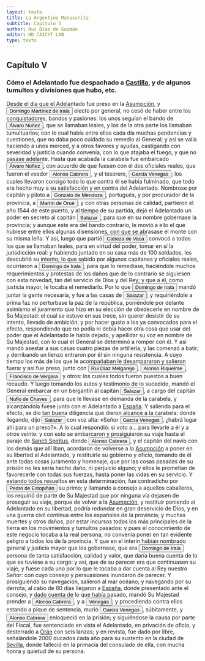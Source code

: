 ```yaml
---
layout: texto
title: La Argentina Manuscrita
subtitle: Capítulo 5
author: Rui Díaz de Guzmán
editor: HD CAICYT LAB
type: texto
---
```


## Capítulo V
### Cómo el Adelantado fue despachado a <a href="https://recogito.pelagios.org/document/wzqxhk0h3vpikm/part/1/edit#931cdff6-a717-4972-b676-c0a31635c21c" target="_blank">Castilla</a>, y de algunos tumultos y divisiones que hubo, etc.


Desde el día que el Adelantado fue preso en la <a href="https://recogito.pelagios.org/document/wzqxhk0h3vpikm/part/1/edit#a5bddf56-ceb2-4e8e-b082-25c35d9cb38f" target="_blank">Asumpción</a>, y <button class="balloon" data-balloon-pos="up" data-balloon-length="large" data-balloon="person">Domingo Martínez de Irala</button> electo por general, no cesó de haber entre los conquistadores, bandos y pasiones: los unos seguían el bando de <button class="balloon" data-balloon-pos="up" data-balloon-length="large" data-balloon="person">Álvaro Núñez</button>, que se llamaban leales, y los de la otra parte los llamaban tumultuarios; con lo cual había entre ellos cada día muchas pendencias y cuestiones, que no daba poco cuidado su remedio al General; y así se valía haciendo a unos merced, y a otros favores y ayudas, castigando con severidad y justicia cuando convenía, con lo que atajaba el fuego, y que no pasase adelante. Hasta que acabada la carabela fue embarcado <button class="balloon" data-balloon-pos="up" data-balloon-length="large" data-balloon="person">Álvaro Núñez</button>, con acuerdo de que fuesen con él dos oficiales reales, que fueron el veedor <button class="balloon" data-balloon-pos="up" data-balloon-length="large" data-balloon="person">Alonso Cabrera</button>, y el tesorero, <button class="balloon" data-balloon-pos="up" data-balloon-length="large" data-balloon="person">García Venegas</button>; los cuales llevaron consigo todo lo que contra él se había fulminado, que todo era hecho muy a su satisfacción y en contra del Adelantado. Nombrose por capitán y piloto a <button class="balloon" data-balloon-pos="up" data-balloon-length="large" data-balloon="person">Gonzalo de Mendoza</button>, portugués, y por procurador de la provincia, a <button class="balloon" data-balloon-pos="up" data-balloon-length="large" data-balloon="person">Martín de Orué</button>; y con otras personas de calidad, partieron el año 1544 de este puerto, y al tiempo de su partida, dejó el Adelantado un poder en secreto al capitán <button class="balloon" data-balloon-pos="up" data-balloon-length="large" data-balloon="person">Salazar</button>, para que en su nombre gobernase la provincia; y aunque este era del bando contrario, le movió a ello el que hubiese entre ellos algunas disensiones, con que se abrasase el monte con su misma leña. Y así, luego que partió <button class="balloon" data-balloon-pos="up" data-balloon-length="large" data-balloon="person">Cabeza de Vaca</button> convocó a todos los que se llamaban leales, para en virtud del poder, tomar en sí la jurisdicción real: y habiendo juntado en su casa más de 100 soldados, les descubrió su intento; lo que sabido por algunos capitanes y oficiales reales, ocurrieron a <button class="balloon" data-balloon-pos="up" data-balloon-length="large" data-balloon="person">Domingo de Irala</button>, para que lo remediase, haciéndole muchos requerimientos y protestas de los daños que de lo contrario se siguiesen con esta novedad, tan del servicio de Dios y del Rey; y que a él, como justicia mayor, le tocaba el remediarlo. Por lo que <button class="balloon" data-balloon-pos="up" data-balloon-length="large" data-balloon="person">Domingo de Irala</button> mandó juntar la gente necesaria, y fue a las casas de <button class="balloon" data-balloon-pos="up" data-balloon-length="large" data-balloon="person">Salazar</button>; y requiriéndole a prima faz no perturbase la paz de la república, poniéndole por delante asimismo el juramento que hizo en su elección de obedecerle en nombre de Su Majestad: el cual se estuvo en sus trece, sin querer desistir de su intento, llevado de ambición, y por hacer gusto a los ya convocados para el efecto, respondiendo que no podía ni debía hacer otra cosa que usar del poder que el Adelantado le había dejado, y apellidar su voz en nombre de Su Majestad, con lo cual el General se determinó a romper con él. Y así mandó asestar a sus casas cuatro piezas de artillería, y las comenzó a batir; y derribando un lienzo entraron por él sin ninguna resistencia. A cuyo tiempo los más de los que le acompañaban le desampararon y salieron fuera: y así fue preso, junto con <button class="balloon" data-balloon-pos="up" data-balloon-length="large" data-balloon="person">Rui Díaz Melgarejo</button>, <button class="balloon" data-balloon-pos="up" data-balloon-length="large" data-balloon="person">Alonso Riquelme</button>, <button class="balloon" data-balloon-pos="up" data-balloon-length="large" data-balloon="person">Francisco de Vergara</button> y otros: los cuales todos fueron puestos a buen recaudo. Y luego tomando los autos y testimonio de lo sucedido, mandó el General embarcar en un bergantín al capitán <button class="balloon" data-balloon-pos="up" data-balloon-length="large" data-balloon="person">Salazar</button>, a cargo del capitán <button class="balloon" data-balloon-pos="up" data-balloon-length="large" data-balloon="person">Nuflo de Chaves</button>, para que le llevase en demanda de la carabela, y alcanzándola fuese junto con el Adelantado a <a href="https://recogito.pelagios.org/document/wzqxhk0h3vpikm/part/1/edit#bb0539b9-d390-4961-820c-69a595a30829" target="_blank">España</a>. Y saliendo para el efecto, se dio tan buena diligencia que dieron alcance a la carabela: donde llegando, dijo <button class="balloon" data-balloon-pos="up" data-balloon-length="large" data-balloon="person">Salazar</button> con voz alta: «Señor <button class="balloon" data-balloon-pos="up" data-balloon-length="large" data-balloon="person">García Venegas</button>, ¿habrá lugar ahí para un preso?». A lo cual respondió: sí voto a... para llevarle a él y a otros veinte: y con esto se embarcaron y prosiguieron su viaje hasta el paraje de <a href="https://recogito.pelagios.org/document/wzqxhk0h3vpikm/part/1/edit#b37d2e25-5a32-4700-a328-f025930677f3" target="_blank">Sancti Spiritus</a>, donde <button class="balloon" data-balloon-pos="up" data-balloon-length="large" data-balloon="person">Alonso Cabrera</button>, y el capitán del navío con los demás que allí iban, acordaron de volverse a la <a href="https://recogito.pelagios.org/document/wzqxhk0h3vpikm/part/1/edit#9976d13e-2680-45a0-a3bf-5f9b589fcac4" target="_blank">Asumpción</a> a poner en su libertad al Adelantado, y restituirle su gobierno y oficio, tomando de él ante todas cosas juramento y homenaje, que por las cosas pasadas de su prisión no les sería hecho daño, ni perjuicio alguno; y ellos le prometían de favorecerle con todas sus fuerzas, hasta poner las vidas en su servicio. Y estando todos resueltos en esta determinación, fue contradicho por <button class="balloon" data-balloon-pos="up" data-balloon-length="large" data-balloon="person">Pedro de Estopiñán</button> su primo; y llamando a consejo a aquellos caballeros, los requirió de parte de Su Majestad que por ninguna vía dejasen de proseguir su viaje, porque de volver a la <a href="https://recogito.pelagios.org/document/wzqxhk0h3vpikm/part/1/edit#d57bb1dd-9efc-40c9-bbd4-af33933568a3" target="_blank">Asumpción</a>, y restituir poniendo al Adelantado en su libertad, podría redundar en gran deservicio de Dios, y en una guerra civil continua entre los españoles de la provincia; y muchas muertes y otros daños, por estar incursos todos los más principales de la tierra en los movimientos y tumultos pasados: y pues el conocimiento de este negocio tocaba a la real persona, no convenía poner en tan evidente peligro a todos los de la provincia. Y que en el ínterin habían nombrado general y justicia mayor que los gobernase, que era <button class="balloon" data-balloon-pos="up" data-balloon-length="large" data-balloon="person">Domingo de Irala</button> persona de tanta satisfacción, calidad y valor, que daría buena cuenta de lo que es tuviese a su cargo: y así, que de su parecer era que continuasen su viaje, y fuese cada uno por lo que le tocaba a dar cuenta al Rey nuestro Señor: con cuyo consejo y persuasiones inundaron de parecer. Y prosiguiendo su navegación, salieron al mar océano; y navegando por su derrota, al cabo de 60 días llegaron a <a href="https://recogito.pelagios.org/document/wzqxhk0h3vpikm/part/1/edit#a9ebb06d-adbf-4314-ba78-2129896cb0fb" target="_blank">España</a>, donde presentado ante el consejo, y dado cuenta de lo que había pasado, mandó Su Majestad prender a <button class="balloon" data-balloon-pos="up" data-balloon-length="large" data-balloon="person">Alonso Cabrera</button>, y a <button class="balloon" data-balloon-pos="up" data-balloon-length="large" data-balloon="person">Venegas</button>; y procediendo contra ellos estando a pique de sentencia, murió <button class="balloon" data-balloon-pos="up" data-balloon-length="large" data-balloon="person">García Venegas</button>, súbitamente, y <button class="balloon" data-balloon-pos="up" data-balloon-length="large" data-balloon="person">Alonso Cabrera</button> enloqueció en la prisión; y siguiéndose la causa por parte del Fiscal, fue sentenciado en vista el Adelantado, en privación de oficio, y desterrado a <a href="https://recogito.pelagios.org/document/wzqxhk0h3vpikm/part/1/edit#fd1e11d9-a309-4637-96bf-69c83f490102" target="_blank">Orán</a> con seis lanzas; y en revista, fue dado por libre, señalándole 2000 ducados cada año para su sustento en la ciudad de <a href="https://recogito.pelagios.org/document/wzqxhk0h3vpikm/part/1/edit#2571c51b-f3ba-4729-a615-3eb6ec29b22e" target="_blank">Sevilla</a>, donde falleció en la primacía del consulado de ella, con mucha honra y quietud de su persona.